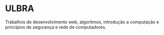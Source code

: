 # ULBRA
Trabalhos de desenvolvimento web, algoritmos, introdução a computação e princípios de segurança e rede de computadores.
